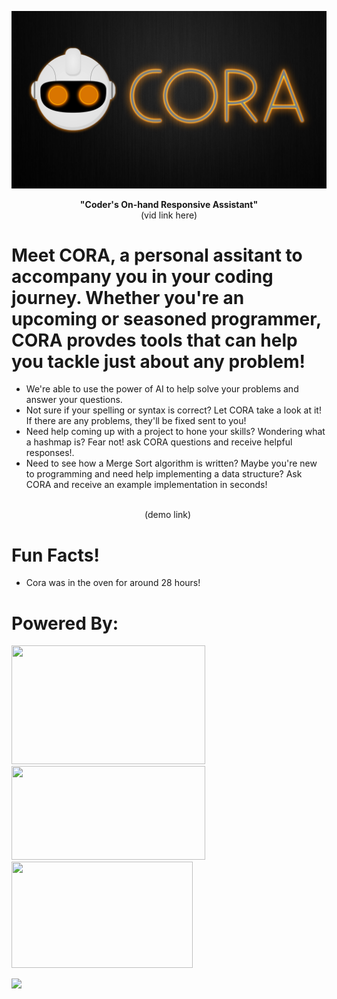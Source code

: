 <p align="center">
  <img src="https://github.com/codebloodedlions/Cora/blob/master/cora_logo.png"/>
</p>

<p align="center"> 
  <b> "Coder's On-hand Responsive Assistant"</b>
  <br/>
  (vid link here)
</p>
  

# Meet CORA, a personal assitant to accompany you in your coding journey. Whether you're an upcoming or seasoned programmer, CORA provdes tools that can help you tackle just about any problem!
- We're able to use the power of AI to help solve your problems and answer your questions.
- Not sure if your spelling or syntax is correct? Let CORA take a look at it! If there are any problems, they'll be fixed sent to you!
- Need help coming up with a project to hone your skills? Wondering what a hashmap is? Fear not! ask CORA questions and receive helpful responses!.
- Need to see how a Merge Sort algorithm is written? Maybe you're new to programming and need help implementing a data structure? Ask CORA and receive an example implementation in seconds!


<p align="center">
  <br/>
  (demo link)
  <img src=""/>
</p>

# Fun Facts!
- Cora was in the oven for around 28 hours!


# Powered By:

<p float="left">
  <img src="https://upload.wikimedia.org/wikipedia/commons/thumb/c/c9/OpenAI_Logo_%282%29.svg/2560px-OpenAI_Logo_%282%29.svg.png" height="190" width="310"/>
  &emsp;&emsp;&nbsp;&nbsp;
  <img src="https://logos-world.net/wp-content/uploads/2021/08/Android-wordmark-Logo-2014-2019.png" height="150" width="310"/>
  &emsp;&emsp;&nbsp;&nbsp;
  <img src="https://1000logos.net/wp-content/uploads/2020/09/Java-Logo.png" height="170" width="290"/>
</p>

<img src="https://opengraph.githubassets.com/66d7307ce58da368038f3a73e3feec11c6c711b348c7679f38e91a44d93c83ed/FasterXML/jackson-core"/>
                                                                                                                          
